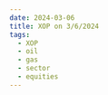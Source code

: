 ```yaml
---
date: 2024-03-06
title: XOP on 3/6/2024
tags: 
  - XOP
  - oil
  - gas
  - sector
  - equities
---
```

<div class="post">
<snapshot-grid 
    :reports="['2024/03/05/CTA/XOP', '2024/03/06/CTA/XOP', '2024/03/06/MTP/XOP']"
    chart="2024/03/06/Chart/XOP"
/>
<p>

</p>
<p>

</p>
</div>
